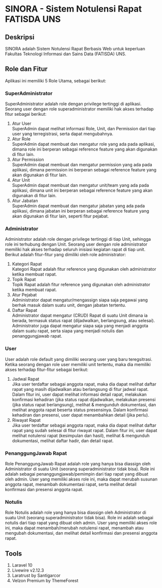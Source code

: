 # SINORA - Sistem Notulensi Rapat FATISDA UNS
## Deskripsi 
SINORA adalah Sistem Notulensi Rapat Berbasis Web untuk keperluan Fakultas Teknologi Informasi dan Sains Data (FATISDA) UNS. 
## Role dan Fitur
Aplikasi ini memiliki 5 Role Utama, sebagai berikut:
### SuperAdministrator
SuperAdministrator adalah role dengan privilege tertinggi di aplikasi. Seorang user dengan role superadministrator memiliki hak akses terhadap fitur sebagai berikut:
1. Atur User <br>
   SuperAdmin dapat melihat informasi Role, Unit, dan Permission dari tiap user yang terregistrasi, serta dapat mengubahnya.
2. Atur Role <br>
   SuperAdmin dapat membuat dan mengatur role yang ada pada aplikasi, dimana role ini berperan sebagai reference feature yang akan digunakan di fitur lain.
3. Atur Permission <br>
   SuperAdmin dapat membuat dan mengatur permission yang ada pada aplikasi, dimana permission ini berperan sebagai reference feature yang akan digunakan di fitur lain.
4. Atur Unit <br>
   SuperAdmin dapat membuat dan mengatur unit/team yang ada pada aplikasi, dimana unit ini berperan sebagai reference feature yang akan digunakan di fitur lain.
5. Atur Jabatan <br>
   SuperAdmin dapat membuat dan mengatur jabatan yang ada pada aplikasi, dimana jabatan ini berperan sebagai reference feature yang akan digunakan di fitur lain, seperti fitur pejabat.
### Administrator
Administrator adalah role dengan privilege tertinggi di tiap Unit, sehingga role ini terhubung dengan Unit. Seorang user dengan role administrator memiliki hak akses terhadap seluruh inisiasi kegiatan rapat di tiap unit. Berikut adalah fitur-fitur yang dimiliki oleh role administrator:
1. Kategori Rapat <br>
   Kategori Rapat adalah fitur reference yang digunakan oleh administrator ketika membuat rapat.
2. Topik Rapat <br>
   Topik Rapat adalah fitur reference yang digunakan oleh administrator ketika membuat rapat.
5. Atur Pejabat <br>
   Administrator dapat mengatur/mengassign siapa saja pegawai yang berhak masuk dalam suatu unit, dengan jabatan tertentu.
7. Daftar Rapat <br>
   Administrator dapat mengatur (CRUD) Rapat di suatu Unit dimana ia berada, termasuk status rapat (dijadwalkan, berlangsung, atau selesai). Administrator juga dapat mengatur siapa saja yang menjadi anggota dalam suatu rapat, serta siapa yang menjadi notulis dan penanggungjawab rapat.
### User
User adalah role default yang dimiliki seorang user yang baru teregsitrasi. Ketika seorang dengan role user memiliki unit tertentu, maka dia memiliki akses terhadap fitur-fitur sebagai berikut:
1. Jadwal Rapat <br>
   Jika user terdaftar sebagai anggota rapat, maka dia dapat melihat daftar rapat yang masih dijadwalkan atau berlangsung di fitur jadwal rapat. Dalam fitur ini, user dapat melihat informasi detail rapat, melakukan konfirmasi kehadiran (jika status rapat dijadwalkan, melakukan presensi (jika status rapat berlangsung), melihat & mengunduh dokumentasi, dan melihat anggota rapat beserta status presensinya. Dalam konfirmasi kehadiran dan presensi, user dapat menambahkan detail (jika perlu).
2. Riwayat Rapat <br>
   Jika user terdaftar sebagai anggota rapat, maka dia dapat melihat daftar rapat yang sudah selesai di fitur riwayat rapat. Dalam fitur ini, user dapat melihat notulensi rapat (kesimpulan dan hasil), melihat & mengunduh dokumentasi, melihat daftar hadir, dan detail rapat.
### PenanggungJawab Rapat
Role PenanggungJawab Rapat adalah role yang hanya bisa diassign oleh Administrator di suatu Unit (seorang superadministrator tidak bisa). Role ini adalah sebagai penanggungjawab/pemimpin dari tiap rapat yang dibuat oleh admin. User yang memiliki akses role ini, maka dapat merubah susunan anggota rapat, menambah dokumentasi rapat, serta melihat detail konfirmasi dan presensi anggota rapat.
### Notulis
Role Notulis adalah role yang hanya bisa diassign oleh Administrator di suatu Unit (seorang superadministrator tidak bisa). Role ini adalah sebagai notulis dari tiap rapat yang dibuat oleh admin. User yang memiliki akses role ini, maka dapat menambah/merubah notulensi rapat, menambah atau mengubah dokumentasi, dan melihat detail konfirmasi dan presensi anggota rapat.

## Tools
1. Laravel 10
2. Livewire v2.12.3
3. Laratrust by Santigarcor
4. Velzon Premium by ThemeForest
   

    
